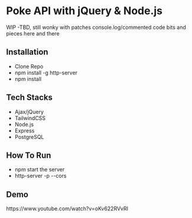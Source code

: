 <h1>Poke API with jQuery & Node.js</h1>
WIP -TBD, still wonky with patches console.log/commented code bits and pieces here and there
<h2>Installation</h2>
<ul>
  <li>Clone Repo</li>
  <li>npm install -g http-server</li>
  <li>npm install</li>
</ul>

<h2>Tech Stacks</h2>
<ul>
  <li>Ajax/jQuery</li>
  <li>TailwindCSS</li>
  <li>Node.js</li>
  <li>Express</li>
  <li>PostgreSQL</li>
</ul>

<h2>How To Run</h2>
<ul>
  <li>npm start the server</li>
  <li>http-server -p <port> --cors</li>
</ul>

<h2>Demo</h2>
https://www.youtube.com/watch?v=oKv622RVvRI
